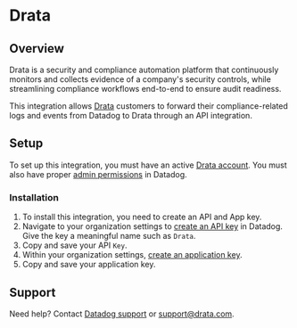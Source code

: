 # Drata

## Overview

Drata is a security and compliance automation platform that continuously monitors and collects evidence of a company's security controls, while streamlining compliance workflows end-to-end to ensure audit readiness.

This integration allows [Drata][5] customers to forward their compliance-related logs and events from Datadog to Drata through an API integration.

## Setup

To set up this integration, you must have an active [Drata account][6]. You must also have proper [admin permissions][7] in Datadog.

### Installation

1. To install this integration, you need to create an API and App key. 
2. Navigate to your organization settings to [create an API key][2] in Datadog. Give the key a meaningful name such as `Drata`.
3. Copy and save your API `Key`.
4. Within your organization settings, [create an application key][3]. 
5. Copy and save your application key.


## Support

Need help? Contact [Datadog support][1] or [support@drata.com][4].


[1]: https://docs.datadoghq.com/help/
[2]: https://docs.datadoghq.com/account_management/api-app-keys/#add-an-api-key-or-client-token
[3]: https://docs.datadoghq.com/account_management/api-app-keys/#add-application-keys
[4]: mailto:support@drata.com
[5]: https://www.drata.com
[6]: https://drata.com/demo
[7]: https://docs.datadoghq.com/account_management/rbac/permissions/